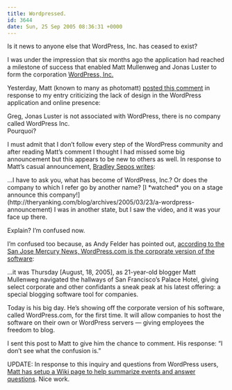 ```yaml
---
title: Wordpressed.
id: 3644
date: Sun, 25 Sep 2005 08:36:31 +0000
---
```


Is it news to anyone else that WordPress, Inc. has ceased to exist?  

I was under the impression that six months ago the application had reached a milestone of success that enabled Matt Mullenweg and Jonas Luster to form the corporation [WordPress, Inc.](http://www.wordpress.com)  

Yesterday, Matt (known to many as photomatt) [posted this comment](http://www.airbagindustries.com/archives/008150.php#17782) in response to my entry criticizing the lack of design in the WordPress application and online presence:



<div class="quote">Greg, Jonas Luster is not associated with WordPress, there is no company called WordPress Inc.</div>Pourquoi?  

I must admit that I don’t follow every step of the WordPress community and after reading Matt’s comment I thought I had missed some big announcement but this appears to be new to others as well. In response to Matt’s casual announcement, [Bradley Sepos writes](http://www.airbagindustries.com/archives/008150.php#17783):



<div class="quote">…I have to ask you, what has become of WordPress, Inc.? Or does the company to which I refer go by another name? [I *watched* you on a stage announce this company!](http://theryanking.com/blog/archives/2005/03/23/a-wordpress-announcement) I was in another state, but I saw the video, and it was your face up there.  

Explain? I’m confused now.</div>I’m confused too because, as Andy Felder has pointed out, [according to the San Jose Mercury News, WordPress.com is the corporate version of the software](http://www.mercurynews.com/mld/mercurynews/business/12423079.htm):



<div class="quote">…it was Thursday [August, 18, 2005], as 21-year-old blogger Matt Mullenweg navigated the hallways of San Francisco’s Palace Hotel, giving select corporate and other confidants a sneak peak at his latest offering: a special blogging software tool for companies.  

Today is his big day. He’s showing off the corporate version of his software, called WordPress.com, for the first time. It will allow companies to host the software on their own or WordPress servers — giving employees the freedom to blog.</div>I sent this post to Matt to give him the chance to comment. His response: “I don’t see what the confusion is.”  

<span class="caps">UPDATE:</span> In response to this inquiry and questions from WordPress users, [Matt has setup a Wiki page to help summarize events and answer questions](http://codex.wordpress.org/User:Matt/WordPress_Inc_Story). Nice work.





